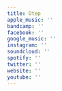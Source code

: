 ```yaml
---
title: Otep
apple_music: ''
bandcamp: ''
facebook: ''
google_music: ''
instagram: ''
soundcloud: ''
spotify: ''
twitter: ''
website: ''
youtube: ''
---
```

